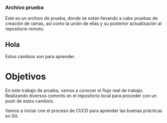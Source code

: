 ### Archivo prueba

Este es un archivo de prueba, donde se estan llevando a cabo pruebas de creación de ramas, así como la unión de ellas y su posterior actualización al repositorio remoto.

## Hola

Estos cambios son para aprender.

# Objetivos

En este trabajo de prueba, vamos a conocer el flujo real de trabajo. Realizando diversos commits en el repositorio local para proceder con un push de estos cambios.

Vamos a iniciar con el proceso de CI/CD para aprender las buenas prácticas en Git.
